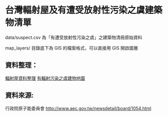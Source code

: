 台灣輻射屋及有遭受放射性污染之虞建築物清單
====================


data/suspect.csv 為「有遭受放射性污染之虞」之建築物清冊原始資料

map_layers/ 目錄底下為 GIS 的檔案格式，可以直接用 GIS 開啟圖層


資料整理：
---------
[輻射屋資料整理](https://github.com/mutolisp/radiation_house/wiki/輻射屋資料整理)
[有輻射污染之虞建物地圖](https://github.com/mutolisp/radiation_house/wiki/有輻射之虞之建物地圖)

資料來源:
---------
行政院原子能委員會 http://www.aec.gov.tw/newsdetail/board/1054.html


